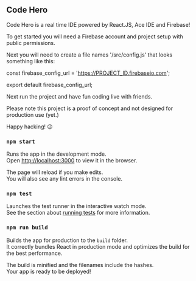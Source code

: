 ## Code Hero 

Code Hero is a real time IDE powered by React.JS, Ace IDE and Firebase! 

To get started you will need a Firebase account and project setup with public permissions.
 
Next you will need to create a file names '/src/config.js' that looks something like this: 
 
const firebase_config_url = 'https://PROJECT_ID.firebaseio.com';

export default firebase_config_url;  

Next run the project and have fun coding live with friends. 

Please note this project is a proof of concept and not designed for production use (yet.)

Happy hacking! 😉

### `npm start`

Runs the app in the development mode.<br>
Open [http://localhost:3000](http://localhost:3000) to view it in the browser.

The page will reload if you make edits.<br>
You will also see any lint errors in the console.

### `npm test`

Launches the test runner in the interactive watch mode.<br>
See the section about [running tests](#running-tests) for more information.

### `npm run build`

Builds the app for production to the `build` folder.<br>
It correctly bundles React in production mode and optimizes the build for the best performance.

The build is minified and the filenames include the hashes.<br>
Your app is ready to be deployed!
 